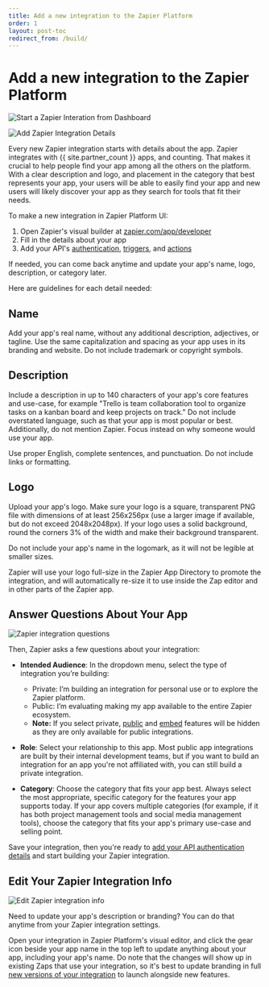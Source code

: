 ```yaml
---
title: Add a new integration to the Zapier Platform 
order: 1
layout: post-toc
redirect_from: /build/
---
```


# Add a new integration to the Zapier Platform 

![Start a Zapier Interation from Dashboard](https://cdn.zappy.app/a31e9a194d4a6ec5b25b7709b84065d5.png)

![Add Zapier Integration Details](https://cdn.zappy.app/7994217992422ab1ee104c5a118141a6.png)

Every new Zapier integration starts with details about the app. Zapier integrates with {{ site.partner_count }} apps, and counting. That makes it crucial to help people find your app among all the others on the platform. With a clear description and logo, and placement in the category that best represents your app, your users will be able to easily find your app and new users will likely discover your app as they search for tools that fit their needs.

To make a new integration in Zapier Platform UI:

1. Open Zapier's visual builder at [zapier.com/app/developer](https://zapier.com/app/developer/)
2. Fill in the details about your app
3. Add your API's [authentication](https://platform.zapier.com/build/auth), [triggers](https://platform.zapier.com/build/trigger), and [actions](https://platform.zapier.com/build/action)

If needed, you can come back anytime and update your app's name, logo, description, or category later.

Here are guidelines for each detail needed:

<a id="name"></a>
## Name

Add your app's real name, without any additional description, adjectives, or tagline. Use the same capitalization and spacing as your app uses in its branding and website. Do not include trademark or copyright symbols.

<a id="description"></a>
## Description

Include a description in up to 140 characters of your app's core features and use-case, for example "Trello is team collaboration tool to organize tasks on a kanban board and keep projects on track." Do not include overstated language, such as that your app is most popular or best. Additionally, do not mention Zapier. Focus instead on why someone would use your app.

Use proper English, complete sentences, and punctuation. Do not include links or formatting.

<a id="logo"></a>
## Logo

Upload your app's logo. Make sure your logo is a square, transparent PNG file with dimensions of at least 256x256px (use a larger image if available, but do not exceed 2048x2048px). If your logo uses a solid background, round the corners 3% of the width and make their background transparent.

Do not include your app's name in the logomark, as it will not be legible at smaller sizes.

Zapier will use your logo full-size in the Zapier App Directory to promote the integration, and will automatically re-size it to use inside the Zap editor and in other parts of the Zapier app.

## Answer Questions About Your App

![Zapier integration questions](https://cdn.zappy.app/866d14e8188c097b797072d743ab8f7a.png)

Then, Zapier asks a few questions about your integration:

- **Intended Audience**: In the dropdown menu, select the type of integration
you’re building:
  - Private: I’m building an integration for personal use or to explore the Zapier platform.
  - Public: I’m evaluating making my app available to the entire Zapier ecosystem.
  - **Note:** If you select private, [public](https://platform.zapier.com/publish/public-integration) and [embed](https://platform.zapier.com/embed/overview) features will be hidden as they are only available for public integrations.

- **Role**: Select your relationship to this app. Most public app integrations are built by their internal development teams, but if you want to build an integration for an app you're not affiliated with, you can still build a private integration.
- **Category**: Choose the category that fits your app best. Always select the most appropriate, specific category for the features your app supports today. If your app covers multiple categories (for example, if it has both project management tools and social media management tools), choose the category that fits your app's primary use-case and selling point.

Save your integration, then you're ready to [add your API authentication details](https://platform.zapier.com/build/auth) and start building your Zapier integration.

## Edit Your Zapier Integration Info

![Edit Zapier integration info](https://cdn.zappy.app/79d7d52e782b54bed634e0694bb91470.png)

Need to update your app's description or branding? You can do that anytime from your Zapier integration settings.

Open your integration in Zapier Platform's visual editor, and click the gear icon beside your app name in the top left to update anything about your app, including your app's name. Do note that the changes will show up in existing Zaps that use your integration, so it's best to update branding in full [new versions of your integration](https://platform.zapier.com/manage/versions-ui) to launch alongside new features.
